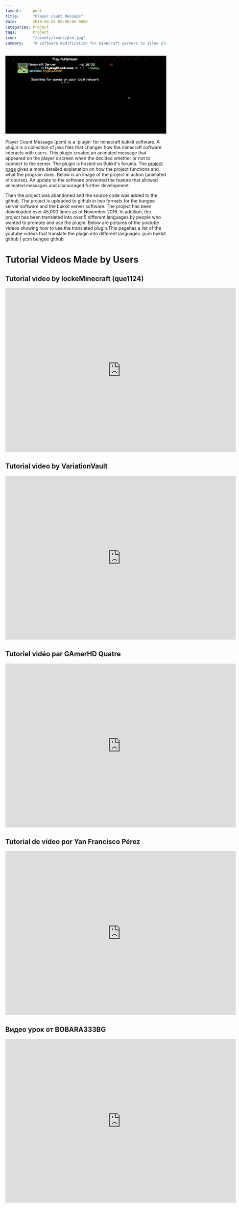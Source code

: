 ```yaml
---
layout:     post
title:      "Player Count Message"
date:       2016-04-01 00:00:00 0000
categories: Project
tags:       Project
icon:       "/assets/icons/pcm.jpg"
summary: 	"A software modification for minecraft servers to allow players the ability to modify the server's look in the load screen."
---
```


[![Project Example](/assets/projects/pcm/display.gif)](https://dev.bukkit.org/bukkit-plugins/player-count-message/ "Project Page")

Player Count Message (pcm) is a 'plugin' for minecraft bukkit software. A plugin is a collection of java files that changes how the minecraft software interacts with users. This plugin created an animated message that appeared on the player's screen when the decided whether or not to connect to the server. The plugin is hosted on Bukkit's forums. The [project page](https://dev.bukkit.org/bukkit-plugins/player-count-message/) gives a more detailed explanation on how the project functions and what the program does. Below is an image of the project in action (animated of course). An update to the software prevented the feature that allowed animated messages and discouraged further development.

Then the project was abandoned and the source code was added to the github. The project is uploaded to github in two formats for the bungee server software and the bukkit server software. The project has been downloaded over 45,000 times as of November 2016. In addition, the project has been translated into over 5 different languages by people who wanted to promote and use the plugin. Below are pictures of the youtube videos showing how to use the translated plugin.This pagehas a list of the youtube videos that translate the plugin into different languages.
pcm bukkit github | pcm bungee github

# Tutorial Videos Made by Users

## Tutorial video by lockeMinecraft (que1124)

<div class="container">
<iframe width="722" height="511" src="https://www.youtube.com/embed/TVMCCvRO4D0" frameborder="0" allow="accelerometer; autoplay; encrypted-media; gyroscope; picture-in-picture" allowfullscreen class="video"></iframe>
</div>

## Tutorial video by VariationVault

<div class="container">
<iframe width="722" height="511" src="https://www.youtube.com/embed/n5gYRKOV2aw" frameborder="0" allow="accelerometer; autoplay; encrypted-media; gyroscope; picture-in-picture" allowfullscreen class="video"></iframe>
</div>

## Tutoriel vidéo par GAmerHD Quatre

<div class="container">
<iframe width="722" height="511" src="https://www.youtube.com/embed/go2Xkj4qsOU" frameborder="0" allow="accelerometer; autoplay; encrypted-media; gyroscope; picture-in-picture" allowfullscreen class="video"></iframe>
</div>

## Tutorial de vídeo por Yan Francisco Pérez

<div class="container">
<iframe width="722" height="511" src="https://www.youtube.com/embed/PZbJAv_Iz94" frameborder="0" allow="accelerometer; autoplay; encrypted-media; gyroscope; picture-in-picture" allowfullscreen class="video"></iframe>
</div>

## Видео урок от BOBARA333BG

<div class="container">
<iframe width="722" height="511" src="https://www.youtube.com/embed/RiBajAOos8Q" frameborder="0" allow="accelerometer; autoplay; encrypted-media; gyroscope; picture-in-picture" allowfullscreen class="video"></iframe>
</div>

